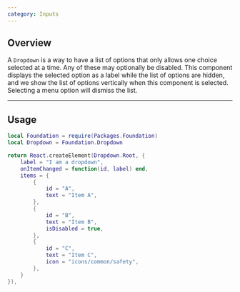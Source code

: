 ```yaml
---
category: Inputs
---
```


## Overview

A `Dropdown` is a way to have a list of options that only allows one choice selected at a time. Any of these may optionally be disabled. This component displays the selected option as a
label while the list of options are hidden, and we show the list of options vertically when this component is selected. Selecting a menu option will dismiss the list.

---

## Usage

```lua
local Foundation = require(Packages.Foundation)
local Dropdown = Foundation.Dropdown

return React.createElement(Dropdown.Root, {
    label = "I am a dropdown",
    onItemChanged = function(id, label) end,
    items = {
        {
			id = "A",
			text = "Item A",
		},
		{
			id = "B",
			text = "Item B",
			isDisabled = true,
		},
		{
			id = "C",
			text = "Item C",
			icon = "icons/common/safety",
		},
    }
}),
```